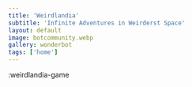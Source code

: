 ```yaml
---
title: 'Weirdlandia'
subtitle: 'Infinite Adventures in Weirderst Space'
layout: default
image: botcommunity.webp
gallery: wonderbot
tags: ['home']
---
```

:weirdlandia-game